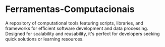 # Ferramentas-Computacionais
A repository of computational tools featuring scripts, libraries, and frameworks for efficient software development and data processing. Designed for scalability and reusability, it's perfect for developers seeking quick solutions or learning resources.
